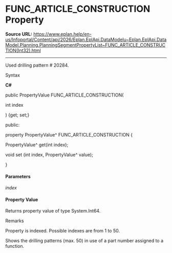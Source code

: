 # FUNC_ARTICLE_CONSTRUCTION Property

**Source URL:** https://www.eplan.help/en-us/Infoportal/Content/api/2026/Eplan.EplApi.DataModelu~Eplan.EplApi.DataModel.Planning.PlanningSegmentPropertyList~FUNC_ARTICLE_CONSTRUCTION(Int32).html

---

Used drilling pattern # 20284.

Syntax

**C#**



public PropertyValue FUNC_ARTICLE_CONSTRUCTION( 

   int index

) {get; set;}

public:

property PropertyValue^ FUNC_ARTICLE_CONSTRUCTION {

   PropertyValue^ get(int index);

   void set (int index, PropertyValue^ value);

}


#### Parameters

*index*

#### Property Value

Returns property value of type System.Int64.

Remarks

Property is indexed. Possible indexes are from 1 to 50.

Shows the drilling patterns (max. 50) in use of a part number assigned to a function.
